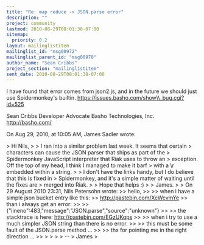 ```yaml
---
title: "Re: map reduce -> JSON.parse error"
description: ""
project: community
lastmod: 2010-08-29T08:01:38-07:00
sitemap:
  priority: 0.2
layout: mailinglistitem
mailinglist_id: "msg00972"
mailinglist_parent_id: "msg00970"
author_name: "Sean Cribbs"
project_section: "mailinglistitem"
sent_date: 2010-08-29T08:01:38-07:00
---
```



I have found that error comes from json2.js, and in the future we should just 
use Spidermonkey's builtin. https://issues.basho.com/show\\_bug.cgi?id=525

Sean Cribbs 
Developer Advocate
Basho Technologies, Inc.
http://basho.com/

On Aug 29, 2010, at 10:05 AM, James Sadler wrote:

&gt; Hi Nils,
&gt; 
&gt; I ran into a similar problem last week. It seems that certain
&gt; characters can cause the JSON parser that ships as part of the
&gt; Spidermonkey JavaScript interpreter that Riak uses to throw an
&gt; exception. Off the top of my head, I think I managed to make it barf
&gt; with a \\r embedded within a string.
&gt; 
&gt; I don't have the links handy, but I do believe that this is fixed in
&gt; Spidermonkey, and it's a simple matter of waiting until the fixes are
&gt; merged into Riak.
&gt; 
&gt; Hope that helps :)
&gt; 
&gt; James.
&gt; 
&gt; On 29 August 2010 23:31, Nils Petersohn  wrote:
&gt;&gt; hello,
&gt;&gt; 
&gt;&gt; when i have a simple json bucket entry like this: 
&gt;&gt; http://pastebin.com/XcWcvmYe
&gt;&gt; than i always get an error:
&gt;&gt; 
&gt;&gt; {"lineno":483,"message":"JSON.parse","source":"unknown"}
&gt;&gt; 
&gt;&gt; the stacktrace is here: http://pastebin.com/EGzUKqps
&gt;&gt; 
&gt;&gt; when i try to use a much simpler JSON string than there is no error.
&gt;&gt; 
&gt;&gt; this must be some fault of the JSON.parse method ...
&gt;&gt; 
&gt;&gt; thx for pointing me in the right direction ...
&gt;&gt; 
&gt; 
&gt; 
&gt; 
&gt; -- 
&gt; James
&gt; 

